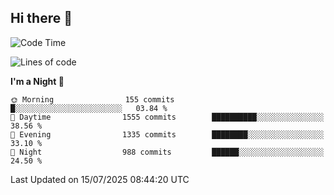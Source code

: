## Hi there 👋

<!--
**Wangmerlyn/Wangmerlyn** is a ✨ _special_ ✨ repository because its `README.md` (this file) appears on your GitHub profile.

Here are some ideas to get you started:

- 🔭 I’m currently working on ...
- 🌱 I’m currently learning ...
- 👯 I’m looking to collaborate on ...
- 🤔 I’m looking for help with ...
- 💬 Ask me about ...
- 📫 How to reach me: ...
- 😄 Pronouns: ...
- ⚡ Fun fact: ...
-->
<!--START_SECTION:waka-->
![Code Time](http://img.shields.io/badge/Code%20Time-423%20hrs%203%20mins-blue)

![Lines of code](https://img.shields.io/badge/From%20Hello%20World%20I%27ve%20Written-20.2%20million%20lines%20of%20code-blue)

**I'm a Night 🦉** 

```text
🌞 Morning                155 commits         █░░░░░░░░░░░░░░░░░░░░░░░░   03.84 % 
🌆 Daytime                1555 commits        ██████████░░░░░░░░░░░░░░░   38.56 % 
🌃 Evening                1335 commits        ████████░░░░░░░░░░░░░░░░░   33.10 % 
🌙 Night                  988 commits         ██████░░░░░░░░░░░░░░░░░░░   24.50 % 
```



 Last Updated on 15/07/2025 08:44:20 UTC
<!--END_SECTION:waka-->
